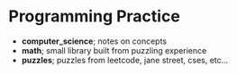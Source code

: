 # Programming Practice
- **computer_science**; notes on concepts
- **math**; small library built from puzzling experience
- **puzzles**; puzzles from leetcode, jane street, cses, etc...